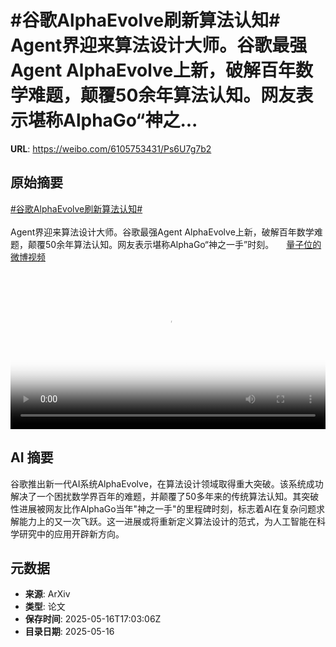 # #谷歌AlphaEvolve刷新算法认知# Agent界迎来算法设计大师。谷歌最强Agent AlphaEvolve上新，破解百年数学难题，颠覆50余年算法认知。网友表示堪称AlphaGo“神之...

**URL**: https://weibo.com/6105753431/Ps6U7g7b2

## 原始摘要

<a href="https://m.weibo.cn/search?containerid=231522type%3D1%26t%3D10%26q%3D%23%E8%B0%B7%E6%AD%8CAlphaEvolve%E5%88%B7%E6%96%B0%E7%AE%97%E6%B3%95%E8%AE%A4%E7%9F%A5%23&amp;extparam=%23%E8%B0%B7%E6%AD%8CAlphaEvolve%E5%88%B7%E6%96%B0%E7%AE%97%E6%B3%95%E8%AE%A4%E7%9F%A5%23" data-hide=""><span class="surl-text">#谷歌AlphaEvolve刷新算法认知#</span></a> <br><br>Agent界迎来算法设计大师。谷歌最强Agent AlphaEvolve上新，破解百年数学难题，颠覆50余年算法认知。网友表示堪称AlphaGo“神之一手”时刻。 <a href="https://video.weibo.com/show?fid=1034:5166996799553599" data-hide=""><span class="url-icon"><img style="width: 1rem;height: 1rem" src="https://h5.sinaimg.cn/upload/2015/09/25/3/timeline_card_small_video_default.png" referrerpolicy="no-referrer"></span><span class="surl-text">量子位的微博视频</span></a> <br clear="both"><div style="clear: both"></div><video controls="controls" poster="https://tvax1.sinaimg.cn/orj480/006Fd7o3gy1i1hihzechij30u01hcjyi.jpg" style="width: 100%"><source src="https://f.video.weibocdn.com/o0/0FytlYnQlx08oibU18Nq01041200mc1m0E010.mp4?label=mp4_720p&amp;template=720x1280.24.0&amp;ori=0&amp;ps=1CwnkDw1GXwCQx&amp;Expires=1747418549&amp;ssig=a6PAi7hguE&amp;KID=unistore,video"><source src="https://f.video.weibocdn.com/o0/qWFRITB6lx08oibTLneU01041200dBLG0E010.mp4?label=mp4_hd&amp;template=540x960.24.0&amp;ori=0&amp;ps=1CwnkDw1GXwCQx&amp;Expires=1747418549&amp;ssig=JxWn%2Fi3N4U&amp;KID=unistore,video"><source src="https://f.video.weibocdn.com/o0/Y3yPDhOXlx08oibT7ZIY010412007rTZ0E010.mp4?label=mp4_ld&amp;template=360x640.24.0&amp;ori=0&amp;ps=1CwnkDw1GXwCQx&amp;Expires=1747418549&amp;ssig=889HCZooCv&amp;KID=unistore,video"><p>视频无法显示，请前往<a href="https://video.weibo.com/show?fid=1034%3A5166996799553599" target="_blank" rel="noopener noreferrer">微博视频</a>观看。</p></video>

## AI 摘要

谷歌推出新一代AI系统AlphaEvolve，在算法设计领域取得重大突破。该系统成功解决了一个困扰数学界百年的难题，并颠覆了50多年来的传统算法认知。其突破性进展被网友比作AlphaGo当年"神之一手"的里程碑时刻，标志着AI在复杂问题求解能力上的又一次飞跃。这一进展或将重新定义算法设计的范式，为人工智能在科学研究中的应用开辟新方向。

## 元数据

- **来源**: ArXiv
- **类型**: 论文
- **保存时间**: 2025-05-16T17:03:06Z
- **目录日期**: 2025-05-16
